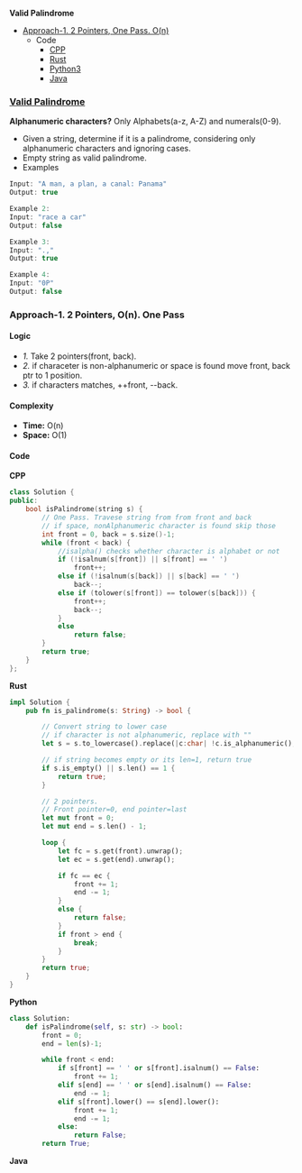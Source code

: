 **Valid Palindrome**
- [Approach-1. 2 Pointers, One Pass. O(n)](#a1)
  - Code
    - [CPP](#cpp)
    - [Rust](#r)
    - [Python3](#p)
    - [Java](#j)


### [Valid Palindrome](https://leetcode.com/problems/valid-palindrome/)
**Alphanumeric characters?** Only Alphabets(a-z, A-Z) and numerals(0-9).
- Given a string, determine if it is a palindrome, considering only alphanumeric characters and ignoring cases.
- Empty string as valid palindrome.
- Examples
```c
Input: "A man, a plan, a canal: Panama"
Output: true

Example 2:
Input: "race a car"
Output: false

Example 3:
Input: ".,"
Output: true

Example 4:
Input: "0P"
Output: false
```

<a name=a1></a>
### Approach-1. 2 Pointers, O(n). One Pass
#### Logic
- _1._ Take 2 pointers(front, back).
- _2._ if characeter is non-alphanumeric or space is found move front, back ptr to 1 position.
- _3._ if characters matches, ++front, --back.
#### Complexity
- **Time:** O(n)
- **Space:** O(1)

#### Code
<a name=cpp></a>
**CPP**
```cpp
class Solution {
public:
    bool isPalindrome(string s) {
        // One Pass. Travese string from from front and back
        // if space, nonAlphanumeric character is found skip those
        int front = 0, back = s.size()-1;
        while (front < back) {
            //isalpha() checks whether character is alphabet or not
            if (!isalnum(s[front]) || s[front] == ' ')
                front++;   
            else if (!isalnum(s[back]) || s[back] == ' ')
                back--;
            else if (tolower(s[front]) == tolower(s[back])) {
                front++;
                back--;
            }
            else
                return false;
        }
        return true;
    }
};
```
<a name=r></a>
**Rust**
```rs
impl Solution {
    pub fn is_palindrome(s: String) -> bool {

        // Convert string to lower case
        // if character is not alphanumeric, replace with ""
        let s = s.to_lowercase().replace(|c:char| !c.is_alphanumeric(), "").into_bytes();

        // if string becomes empty or its len=1, return true
        if s.is_empty() || s.len() == 1 {
            return true;
        }

        // 2 pointers. 
        // Front pointer=0, end pointer=last
        let mut front = 0;
        let mut end = s.len() - 1;

        loop {
            let fc = s.get(front).unwrap();
            let ec = s.get(end).unwrap();

            if fc == ec {
                front += 1;
                end -= 1;
            }
            else {
                return false;
            }
            if front > end {
                break;
            }
        }
        return true;
    }
}
```
<a name=p></a>
**Python**
```py
class Solution:
    def isPalindrome(self, s: str) -> bool:
        front = 0;
        end = len(s)-1;

        while front < end:
            if s[front] == ' ' or s[front].isalnum() == False:
                front += 1;
            elif s[end] == ' ' or s[end].isalnum() == False:
                end -= 1;
            elif s[front].lower() == s[end].lower():
                front += 1;
                end -= 1;
            else:
                return False;
        return True;
```

<a name=j></a>
**Java**
```java

```
